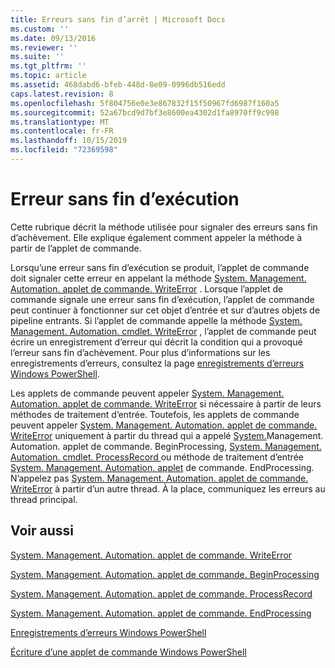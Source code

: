 ```yaml
---
title: Erreurs sans fin d’arrêt | Microsoft Docs
ms.custom: ''
ms.date: 09/13/2016
ms.reviewer: ''
ms.suite: ''
ms.tgt_pltfrm: ''
ms.topic: article
ms.assetid: 468dabd6-bfeb-448d-8e09-0996db516edd
caps.latest.revision: 8
ms.openlocfilehash: 5f804756e0e3e867832f15f50967fd6987f160a5
ms.sourcegitcommit: 52a67bcd9d7bf3e8600ea4302d1fa8970ff9c998
ms.translationtype: MT
ms.contentlocale: fr-FR
ms.lasthandoff: 10/15/2019
ms.locfileid: "72369598"
---
```

# <a name="non-terminating-errors"></a>Erreur sans fin d’exécution

Cette rubrique décrit la méthode utilisée pour signaler des erreurs sans fin d’achèvement. Elle explique également comment appeler la méthode à partir de l’applet de commande.

Lorsqu’une erreur sans fin d’exécution se produit, l’applet de commande doit signaler cette erreur en appelant la méthode [System. Management. Automation. applet de commande. WriteError](/dotnet/api/System.Management.Automation.Cmdlet.WriteError) . Lorsque l’applet de commande signale une erreur sans fin d’exécution, l’applet de commande peut continuer à fonctionner sur cet objet d’entrée et sur d’autres objets de pipeline entrants. Si l’applet de commande appelle la méthode [System. Management. Automation. cmdlet. WriteError](/dotnet/api/System.Management.Automation.Cmdlet.WriteError) , l’applet de commande peut écrire un enregistrement d’erreur qui décrit la condition qui a provoqué l’erreur sans fin d’achèvement. Pour plus d’informations sur les enregistrements d’erreurs, consultez la page [enregistrements d’erreurs Windows PowerShell](./windows-powershell-error-records.md).

Les applets de commande peuvent appeler [System. Management. Automation. applet de commande. WriteError](/dotnet/api/System.Management.Automation.Cmdlet.WriteError) si nécessaire à partir de leurs méthodes de traitement d’entrée. Toutefois, les applets de commande peuvent appeler [System. Management. Automation. applet de commande. WriteError](/dotnet/api/System.Management.Automation.Cmdlet.WriteError) uniquement à partir du thread qui a appelé [System.](/dotnet/api/System.Management.Automation.Cmdlet.BeginProcessing)Management. Automation. applet de commande. BeginProcessing, [System. Management. Automation. cmdlet. ProcessRecord ](/dotnet/api/System.Management.Automation.Cmdlet.ProcessRecord)ou méthode de traitement d’entrée [System. Management. Automation. applet](/dotnet/api/System.Management.Automation.Cmdlet.EndProcessing) de commande. EndProcessing. N’appelez pas [System. Management. Automation. applet de commande. WriteError](/dotnet/api/System.Management.Automation.Cmdlet.WriteError) à partir d’un autre thread. À la place, communiquez les erreurs au thread principal.

## <a name="see-also"></a>Voir aussi

[System. Management. Automation. applet de commande. WriteError](/dotnet/api/System.Management.Automation.Cmdlet.WriteError)

[System. Management. Automation. applet de commande. BeginProcessing](/dotnet/api/System.Management.Automation.Cmdlet.BeginProcessing)

[System. Management. Automation. applet de commande. ProcessRecord](/dotnet/api/System.Management.Automation.Cmdlet.ProcessRecord)

[System. Management. Automation. applet de commande. EndProcessing](/dotnet/api/System.Management.Automation.Cmdlet.EndProcessing)

[Enregistrements d’erreurs Windows PowerShell](./windows-powershell-error-records.md)

[Écriture d’une applet de commande Windows PowerShell](./writing-a-windows-powershell-cmdlet.md)
